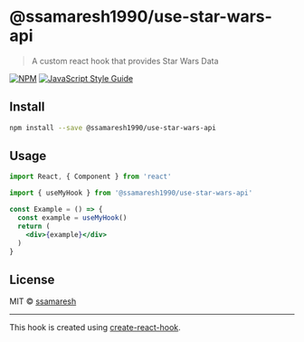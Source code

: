 # @ssamaresh1990/use-star-wars-api

> A custom react hook that provides Star Wars Data

[![NPM](https://img.shields.io/npm/v/@ssamaresh1990/use-star-wars-api.svg)](https://www.npmjs.com/package/@ssamaresh1990/use-star-wars-api) [![JavaScript Style Guide](https://img.shields.io/badge/code_style-standard-brightgreen.svg)](https://standardjs.com)

## Install

```bash
npm install --save @ssamaresh1990/use-star-wars-api
```

## Usage

```jsx
import React, { Component } from 'react'

import { useMyHook } from '@ssamaresh1990/use-star-wars-api'

const Example = () => {
  const example = useMyHook()
  return (
    <div>{example}</div>
  )
}
```

## License

MIT © [ssamaresh](https://github.com/ssamaresh)

---

This hook is created using [create-react-hook](https://github.com/hermanya/create-react-hook).
